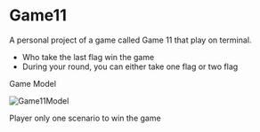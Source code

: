 # Game11


A personal project of a game called Game 11 that play on terminal.

*   Who take the last flag win the game 
*   During your round, you can either take one flag or two flag

Game Model


![Game11Model](https://user-images.githubusercontent.com/73052922/119241724-76fa0d80-bb0d-11eb-9c26-58de12ee304d.gif)

Player only one scenario to win the game

